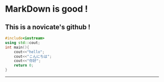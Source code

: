 # MarkDown is good !
## This is a novicate's github !
```c++
#include<iostream>
using std::cout;
int main(){
    cout<<"hello";
    cout<<"こんにちは";
    cout<<"你好";
    return 0;
}
```
-------